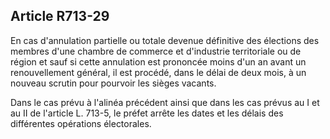 Article R713-29
----
En cas d'annulation partielle ou totale devenue définitive des élections des
membres d'une chambre de commerce et d'industrie territoriale ou de région et
sauf si cette annulation est prononcée moins d'un an avant un renouvellement
général, il est procédé, dans le délai de deux mois, à un nouveau scrutin pour
pourvoir les sièges vacants.

Dans le cas prévu à l'alinéa précédent ainsi que dans les cas prévus au I et au
II de l'article L. 713-5, le préfet arrête les dates et les délais des
différentes opérations électorales.
